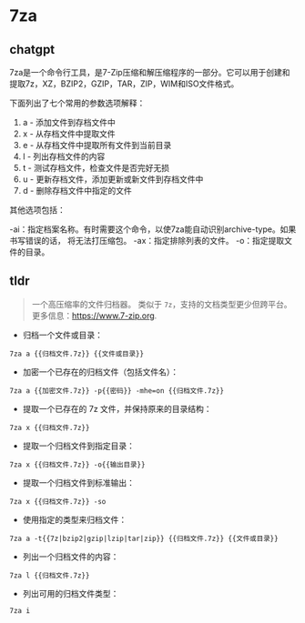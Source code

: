# 7za 
## chatgpt 
7za是一个命令行工具，是7-Zip压缩和解压缩程序的一部分。它可以用于创建和提取7z，XZ，BZIP2，GZIP，TAR，ZIP，WIM和ISO文件格式。

下面列出了七个常用的参数选项解释：

1. a - 添加文件到存档文件中
2. x - 从存档文件中提取文件
3. e - 从存档文件中提取所有文件到当前目录
4. l - 列出存档文件的内容
5. t - 测试存档文件，检查文件是否完好无损
6. u - 更新存档文件，添加更新或新文件到存档文件中
7. d - 删除存档文件中指定的文件

其他选项包括：

-ai：指定档案名称。有时需要这个命令，以使7za能自动识别archive-type。如果书写错误的话， 将无法打压缩包。
-ax：指定排除列表的文件。
-o：指定提取文件的目录。 

## tldr 
 
> 一个高压缩率的文件归档器。
> 类似于 `7z`，支持的文档类型更少但跨平台。
> 更多信息：<https://www.7-zip.org>.

- 归档一个文件或目录：

`7za a {{归档文件.7z}} {{文件或目录}}`

- 加密一个已存在的归档文件（包括文件名）：

`7za a {{加密文件.7z}} -p{{密码}} -mhe=on {{归档文件.7z}}`

- 提取一个已存在的 7z 文件，并保持原来的目录结构：

`7za x {{归档文件.7z}}`

- 提取一个归档文件到指定目录：

`7za x {{归档文件.7z}} -o{{输出目录}}`

- 提取一个归档文件到标准输出：

`7za x {{归档文件.7z}} -so`

- 使用指定的类型来归档文件：

`7za a -t{{7z|bzip2|gzip|lzip|tar|zip}} {{归档文件.7z}} {{文件或目录}}`

- 列出一个归档文件的内容：

`7za l {{归档文件.7z}}`

- 列出可用的归档文件类型：

`7za i`
